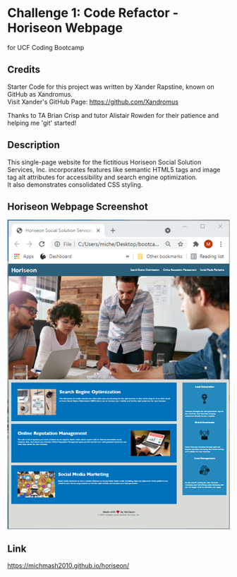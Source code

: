 # Challenge 1: Code Refactor - Horiseon Webpage
for UCF Coding Bootcamp

## Credits
Starter Code for this project was written by Xander Rapstine, known on GitHub as Xandromus.  
Visit Xander's GitHub Page: <https://github.com/Xandromus>

Thanks to TA Brian Crisp and tutor Alistair Rowden for their patience and helping me 'git' started!

## Description
This single-page website for the fictitious Horiseon Social Solution Services, Inc. incorporates 
features like semantic HTML5 tags and image tag alt attributes for accessibility and search engine optimization.  
It also demonstrates consolidated CSS styling.

## Horiseon Webpage Screenshot
![A screenshot of the finished Horiseon webpage, zoomed-out to show full length and layout formatting, after refactoring](./assets/images/Horiseon_Website_Screenshot.PNG)

## Link
<https://michmash2010.github.io/horiseon/>